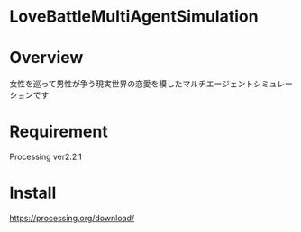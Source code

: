 # LoveBattleMultiAgentSimulation

# Overview
女性を巡って男性が争う現実世界の恋愛を模したマルチエージェントシミュレーションです

# Requirement
Processing ver2.2.1

# Install
https://processing.org/download/
